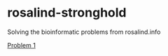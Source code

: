 # rosalind-stronghold
Solving the bioinformatic problems from rosalind.info


<a href="https://github.com/iSonik/rosalind-stronghold/blob/main/CountingDNANucleotides.py">Problem 1</a>
